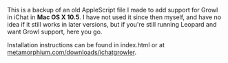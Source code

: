 This is a backup of an old AppleScript file I made to add support for Growl in iChat in **Mac OS X 10.5**.
I have not used it since then myself, and have no idea if it still works in later versions, but if you're still running Leopard and want Growl support, here you go.

Installation instructions can be found in index.html or at [metamorphium.com/downloads/ichatgrowler](http://metamorphium.com/downloads/ichatgrowler/).

